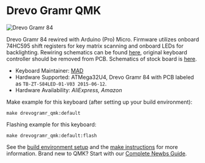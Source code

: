 # Drevo Gramr QMK

![Drevo Gramr 84](https://i.imgur.com/SeMa7B5.jpg)

Drevo Gramr 84 rewired with Arduino (Pro) Micro. Firmware utilizes onboard 74HC595 shift registers for key matrix scanning and onboard LEDs for backlighting. Rewiring schematics can be found [here](https://imgur.com/a/eKutsbr), original keyboard controller should be removed from PCB. Schematics of stock board is [here](https://imgur.com/a/vPOPcIC).

* Keyboard Maintainer: [MAD](https://github.com/wwwMADwww)
* Hardware Supported: ATMega32U4, Drevo Gramr 84 with PCB labeled as `TB-ZT-S84LED-01-V03 2015-06-12`.
* Hardware Availability: *AliExpress, Amazon*

Make example for this keyboard (after setting up your build environment):

    make drevogramr_qmk:default

Flashing example for this keyboard:

    make drevogramr_qmk:default:flash

See the [build environment setup](https://docs.qmk.fm/#/getting_started_build_tools) and the [make instructions](https://docs.qmk.fm/#/getting_started_make_guide) for more information. Brand new to QMK? Start with our [Complete Newbs Guide](https://docs.qmk.fm/#/newbs).
